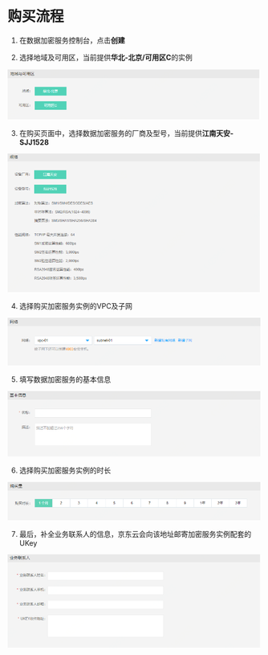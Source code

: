 # 购买流程

1. 在数据加密服务控制台，点击**创建**

2. 选择地域及可用区，当前提供**华北-北京/可用区C**的实例

![地域及可用区选择](/image/CloudHSM/地域及可用区选择.png)

3. 在购买页面中，选择数据加密服务的厂商及型号，当前提供**江南天安-SJJ1528**

![规格选择](/image/CloudHSM/规格选择.png)

4. 选择购买加密服务实例的VPC及子网

![网络选择](/image/CloudHSM/网络选择.png)

5. 填写数据加密服务的基本信息

![填写基本信息](/image/CloudHSM/填写基本信息.png)

6. 选择购买加密服务实例的时长

![购买时长](/image/CloudHSM/购买时长.png)

7. 最后，补全业务联系人的信息，京东云会向该地址邮寄加密服务实例配套的UKey

![填写业务联系人信息](/image/CloudHSM/填写业务联系人信息.png)

